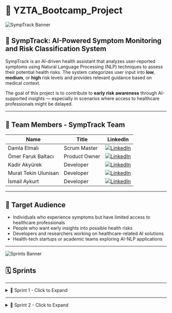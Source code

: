 # 🎯 YZTA_Bootcamp_Project

![SympTrack Banner](https://github.com/user-attachments/assets/cf87c98c-69fc-4adb-b0ce-2bcfbd14d630)

## 🤖 SympTrack: AI-Powered Symptom Monitoring and Risk Classification System

SympTrack is an AI-driven health assistant that analyzes user-reported symptoms using Natural Language Processing (NLP) techniques to assess their potential health risks. The system categorizes user input into **low**, **medium**, or **high** risk levels and provides relevant guidance based on medical context.

The goal of this project is to contribute to **early risk awareness** through AI-supported insights — especially in scenarios where access to healthcare professionals might be delayed.

---

## 👥 Team Members - SympTrack Team

| Name                 | Title         | LinkedIn |
|----------------------|---------------|----------|
| Damla Elmalı         | Scrum Master  | [![LinkedIn](https://img.shields.io/badge/LinkedIn-blue?logo=linkedin&logoColor=white)](https://www.linkedin.com/in/damla-elmali/) |
| Ömer Faruk Baltacı   | Product Owner | [![LinkedIn](https://img.shields.io/badge/LinkedIn-blue?logo=linkedin&logoColor=white)](https://www.linkedin.com/in/omerfbaltaci/) |
| Kadir Akyürek        | Developer     | [![LinkedIn](https://img.shields.io/badge/LinkedIn-blue?logo=linkedin&logoColor=white)](https://www.linkedin.com/in/kadir-akyürek-847199246/) |
| Murat Tekin Ulunisan | Developer     | [![LinkedIn](https://img.shields.io/badge/LinkedIn-blue?logo=linkedin&logoColor=white)](https://www.linkedin.com/in/muatr/) |
| İsmail Aykurt        | Developer     | [![LinkedIn](https://img.shields.io/badge/LinkedIn-blue?logo=linkedin&logoColor=white)](https://www.linkedin.com/in/ismail-aykurt) |

---

## 🎯 Target Audience

- Individuals who experience symptoms but have limited access to healthcare professionals  
- People who want early insights into possible health risks  
- Developers and researchers working on healthcare-related AI solutions  
- Health-tech startups or academic teams exploring AI-NLP applications  

---

![Sprints Banner](https://github.com/user-attachments/assets/f4f9751e-604b-489e-9281-53306f5e2606)

## 🗓️ Sprints

---

<details>
  <summary>🏁 Sprint 1 - Click to Expand</summary>

  ### 🖼️ App Screenshots

  <details>
    <summary>Show</summary>
    <img src="https://github.com/user-attachments/assets/cf87c98c-69fc-4adb-b0ce-2bcfbd14d630" width="600"/>
  </details>

  ### 🗂️ Sprint Board

  <details>
    <summary>Show</summary>
    <img src="https://github.com/user-attachments/assets/df948179-e2cf-42cb-874f-4686c461a23f" width="600"/>
    <img src="https://github.com/user-attachments/assets/b94f5d0a-f1f2-46d7-b80a-b4f1600ff5f8" width="600"/>
    <img src="https://github.com/user-attachments/assets/693298fa-7adb-41ec-9079-a4fbb956f8ed" width="600"/>
  </details>

  ### 📉 Burndown Chart

  <details>
    <summary>Show</summary>
    <img src="https://github.com/user-attachments/assets/492536b2-cde0-4dca-9594-1ab3a398094f" width="600"/>
    <img src="https://github.com/user-attachments/assets/7553e125-1edb-4f51-b372-9e01aba58674" width="600"/>
  </details>

  ### 📅 Daily Scrums

  <details>
    <summary>Show</summary>
    <img src="https://github.com/user-attachments/assets/085166d2-202e-4740-9925-51c713001340"/>
  </details>

  ### 📝 Sprint 1 Notes

  - Team was officially formed on **June 28, 2025**.
  - Sprint 1 focused on:
    - Market research
    - Dataset discovery and analysis
    - Key architectural decisions
    - NLP model selection and comparison

  #### ✅ Key Activities

  - Trello selected as project management tool  
  - Medical dataset selected from Hugging Face: [`HealthRisk-1500`](https://huggingface.co/datasets/lvimuth/HealthRisk-1500-Medical-Risk-Prediction)  
  - Risk_Level chosen as classification target  
  - EDA done on major fields  
  - BERT model selected  

  #### 📈 Metrics

  | Metric                 | Value |
  |------------------------|-------|
  | Expected Story Points  | 150   |
  | Completed Story Points | 150   |

  #### ✅ Sprint 1 Review

  - Dataset and model decisions made  
  - Clear role division  
  - Communication handled via WhatsApp  
  - Trello actively used

  #### 🔄 Sprint 1 Retrospective

  **What Went Well**
  - Clear role division  
  - Team adapted well despite internship overlaps  
  - Research and base planning successfully completed  

  **What Could Be Improved**
  - More detailed documentation of data insights  
  - Earlier visualization could have helped  
  - Better time estimates for preprocessing  

  **Action Items**
  - Begin tokenizer & embeddings  
  - Train and validate initial model  
  - Visualize outputs  
  - Improve preprocessing documentation  

</details>

---

<details>
  <summary>🏁 Sprint 2 - Click to Expand</summary>

  ### 🖼️ App Screenshots

  <details>
    <summary>Show</summary>
    <img src="https://github.com/user-attachments/assets/edd1538a-cbc6-4f59-a97d-bd1729eaf8e4"/>
    <img src="https://github.com/user-attachments/assets/79560d79-fb8e-49e1-a953-d34041dcb535"/>
    <img src="https://github.com/user-attachments/assets/d856e28d-d3c6-4eb4-be0f-02c8dbbd0c4c"/>
    <img src="https://github.com/user-attachments/assets/2ca67a5b-5f63-4b03-957b-a89ed75415ca"/>
    <img width="1252" height="612" src="https://github.com/user-attachments/assets/1cc09f97-3b5a-40a8-9fd5-636f176b10c9"/>
  </details>

  ### 🗂️ Sprint Board

  <details>
    <summary>Show</summary>
    <img width="1366" height="559" src="https://github.com/user-attachments/assets/97a3fdbf-1b44-4663-af8e-1e4a5c2a9eb1"/>
  </details>

  ### 📉 Burndown Chart

  <details>
    <summary>Show</summary>
    <img width="230" height="526" src="https://github.com/user-attachments/assets/8afd27fc-51bf-4316-a2b6-6e680dc9af04"/>
  </details>

  ### 📅 Daily Scrums

  <details>
    <summary>Show</summary>
    <img src="https://github.com/user-attachments/assets/6cafd0ce-49ec-4e99-9ae4-089455045c58"/>
    <img src="https://github.com/user-attachments/assets/f639511a-e73b-4a66-a0bb-f4f5765f5056"/>
    <img src="https://github.com/user-attachments/assets/4d1bc3ec-fcc7-4c39-bfd5-8745bfe433fc"/>
    <img src="https://github.com/user-attachments/assets/a9bf91e6-1149-4a0d-b6be-dd90ae2edb75"/>
    <img src="https://github.com/user-attachments/assets/9804be00-d968-4e1a-b562-d014d72a3913"/>
    <img src="https://github.com/user-attachments/assets/4a7c95c7-64de-4fd8-b3c3-049b1dc5ba2e"/>
  </details>

  ### 📝 Sprint 2 Notes

  #### ✅ Key Activities

  - Frontend built (Home, Chat, Summary)
  - Backend endpoints implemented
  - LLM integration tested on Chat page
  - Auth and registration logic added
  - Model loading setup with `chatbot.py`, `symptoms.py`, and `models.py`

  #### 📈 Metrics

  | Metric                 | Value |
  |------------------------|-------|
  | Expected Story Points  | 100   |
  | Completed Story Points | 100   |

  #### ✅ Sprint 2 Review

  - Application UI largely functional  
  - User flow established  
  - Core logic implemented  
  - Backend linked to frontend successfully  

  #### 👥 Sprint 2 Review Participants

  - Damla Elmalı – Scrum Master  
  - Ömer Faruk Baltacı – Product Owner  
  - Kadir Akyürek – Developer  
  - Murat Tekin Ulunisan – Developer  

  #### 🔄 Sprint 2 Retrospective

  **What Went Well:**
  - Frontend/backend integration progressed smoothly  
  - Chat functionality connected to LLM  
  - Team managed clear division of tasks  
  - Key Python modules were implemented  
  - User registration & login were completed  

  **What Could Be Improved:**
  - Gemini integration (NLP module) is still incomplete  
  - Model testing came too late in the sprint  
  - Review step in Trello wasn’t used effectively  
  - Codebase needs more comments and inline documentation  

  **Action Items for Sprint 3:**
  - Finalize Gemini (AI/NLP) integration  
  - Improve model outputs & explainability  
  - Actively enforce review phase in Trello  
  - Add detailed documentation + notebooks  
  - Test model thoroughly with diverse inputs  

</details>

